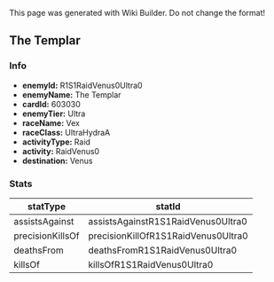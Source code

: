 <span class="wiki-builder">This page was generated with Wiki Builder. Do not change the format!</span>

## The Templar
### Info
* **enemyId:** R1S1RaidVenus0Ultra0
* **enemyName:** The Templar
* **cardId:** 603030
* **enemyTier:** Ultra
* **raceName:** Vex
* **raceClass:** UltraHydraA
* **activityType:** Raid
* **activity:** RaidVenus0
* **destination:** Venus

### Stats
statType | statId
-------- | ------
assistsAgainst | assistsAgainstR1S1RaidVenus0Ultra0
precisionKillsOf | precisionKillOfR1S1RaidVenus0Ultra0
deathsFrom | deathsFromR1S1RaidVenus0Ultra0
killsOf | killsOfR1S1RaidVenus0Ultra0

